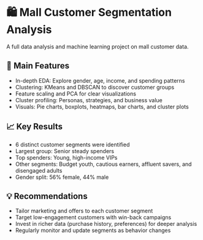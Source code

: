 # 🛍️ Mall Customer Segmentation Analysis

A full data analysis and machine learning project on mall customer data.

## 🚀 Main Features

- In-depth EDA: Explore gender, age, income, and spending patterns
- Clustering: KMeans and DBSCAN to discover customer groups
- Feature scaling and PCA for clear visualizations
- Cluster profiling: Personas, strategies, and business value
- Visuals: Pie charts, boxplots, heatmaps, bar charts, and cluster plots

## 📈 Key Results

- 6 distinct customer segments were identified
- Largest group: Senior steady spenders
- Top spenders: Young, high-income VIPs
- Other segments: Budget youth, cautious earners, affluent savers, and disengaged adults
- Gender split: 56% female, 44% male

## 💡 Recommendations

- Tailor marketing and offers to each customer segment
- Target low-engagement customers with win-back campaigns
- Invest in richer data (purchase history, preferences) for deeper analysis
- Regularly monitor and update segments as behavior changes
